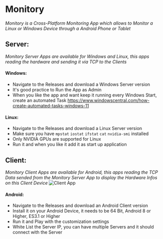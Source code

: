 # Monitory

*_Monitory is a Cross-Platform Monitoring App which allows to Monitor a Linux or Windows Device through a Android Phone or Tablet_*

## Server:
*_Monitory Server Apps are available for Windows and Linux, this apps reading the hardware and sending it via TCP to the Clients_*
#### Windows:
 - Navigate to the Releases and download a Windows Server version
 - It's good practice to Run the App as Admin
 - When you like the app and want keep it running every Windows Start, create an automated Task <https://www.windowscentral.com/how-create-automated-tasks-windows-11>

#### Linux:
 - Navigate to the Releases and download a Linux Server version
 - Make sure you have `mpstat` `iostat` `ifstat` `cat` `nvidia-smi` installed
 - Only NVIDIA GPUs are supported for Linux
 - Run it and when you like it add it as start up application

## Client:
*_Monitory Client Apps are available for Android, this apps reading the TCP Data sended from the Monitory Server App to display the Hardware Infos on this Client Device_*
 ![Client App](Monitory_Client_1.gif)
#### Android:
 - Navigate to the Releases and download an Android Client version
 - Install it on your Android Device, it needs to be 64 Bit, Android 8 or Higher, ES3.1 or Higher
 - Run it and Play with the customization settings
 - White List the Server IP, you can have multiple Servers and it should connect with the Server